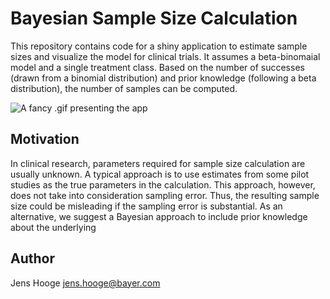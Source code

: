 # Bayesian Sample Size Calculation

This repository contains code for a shiny application to estimate sample sizes 
and visualize the model for clinical trials.
It assumes a beta-binomaial model and a single treatment class. Based on the number of successes 
(drawn from a binomial distribution) and prior knowledge (following a beta distribution),
the number of samples can be computed.

![A fancy .gif presenting the app](img/BayesianSampleSize.gif)

## Motivation
In clinical research, parameters required for sample size calculation are 
usually unknown. A typical approach is to use estimates from some pilot 
studies as the true parameters in the calculation. 
This approach, however, does not take into consideration sampling error. 
Thus, the resulting sample size could be misleading if the sampling error 
is substantial. As an alternative, we suggest a Bayesian approach to include
prior knowledge about the underlying 

## Author
Jens Hooge [jens.hooge@bayer.com](mailto:jens.hooge@bayer.com)

